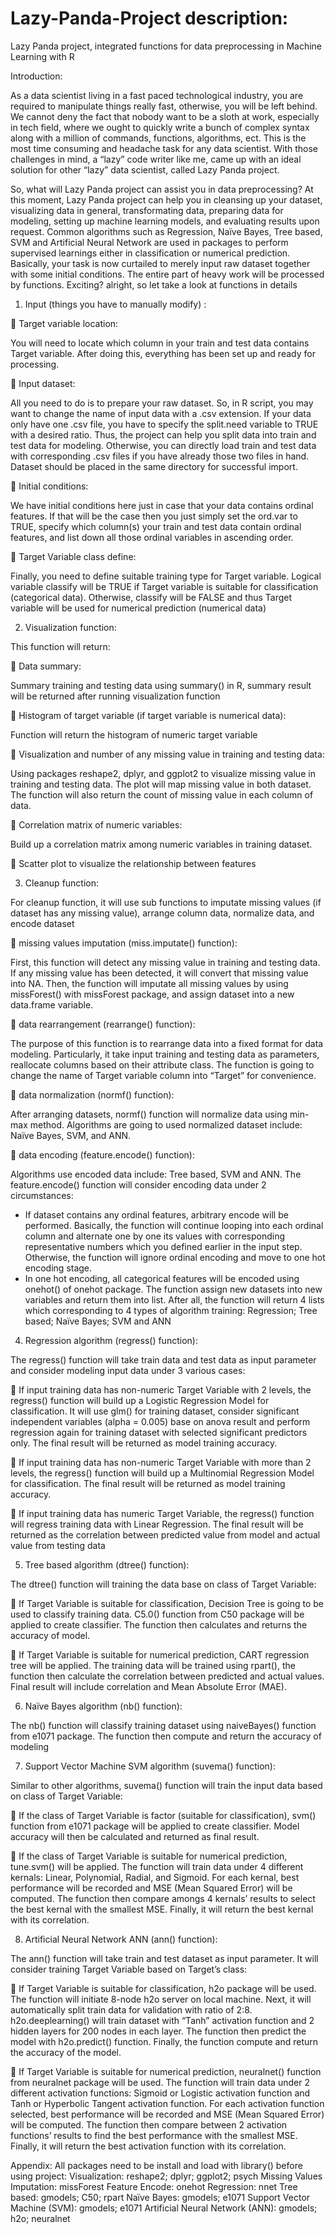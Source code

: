 # Lazy-Panda-Project description:

Lazy Panda project, 
integrated functions for data preprocessing 
in Machine Learning with R

Introduction:

As a data scientist living in a fast paced technological industry, you are required to manipulate things really fast, otherwise, you will be left behind. We cannot deny the fact that nobody want to be a sloth at work, especially in tech field, where we ought to quickly write a bunch of complex syntax along with a million of commands, functions, algorithms, ect. This is the most time consuming and headache task for any data scientist. With those challenges in mind, a “lazy” code writer like me, came up with an ideal solution for other “lazy” data scientist, called Lazy Panda project.

So, what will Lazy Panda project can assist you in data preprocessing? At this moment, Lazy Panda project can help you in cleansing up your dataset, visualizing data in general, transformating data, preparing data for modeling, setting up machine learning models, and evaluating results upon request. Common algorithms such as Regression, Naïve Bayes, Tree based, SVM and Artificial Neural Network are used in packages to perform supervised learnings either in classification or numerical prediction. Basically, your task is now curtailed to merely input raw dataset together with some initial conditions. The entire part of heavy work will be processed by functions.
 Exciting? alright, so let take a look at functions in details
 
1. Input (things you have to manually modify) :

	Target variable location:

You will need to locate which column in your train and test data contains Target variable. After doing this, everything has been set up and ready for processing.

	Input dataset:

All you need to do is to prepare your raw dataset. So, in R script, you may want to change the name of input data with a .csv extension. If your data only have one .csv file, you have to specify the split.need variable to TRUE with a desired ratio. Thus, the project can help  you split data into train and test data for modeling. Otherwise, you can directly load train and test data with corresponding .csv files if you have already those two files in hand. Dataset should be placed in the same directory for successful import.

	Initial conditions:

We have initial conditions here just in case that your data contains ordinal features. If that will be the case then you just simply set the ord.var to TRUE, specify which column(s) your train and test data contain ordinal features, and list down all those ordinal variables in ascending order.

	Target Variable class define:

Finally, you need to define suitable training type for Target variable. Logical variable classify will be TRUE if Target variable is suitable for classification (categorical data). Otherwise, classify will be FALSE and thus Target variable will be used for numerical prediction (numerical data)

2. Visualization function:

This function will return: 

	Data summary:

Summary training and testing data using summary() in R, summary result will be returned after running visualization function

	Histogram of target variable (if target variable is numerical data):

Function will return the histogram of numeric target variable 

	Visualization and number of any missing value in training and testing data:

Using packages reshape2, dplyr, and ggplot2 to visualize missing value in training and testing data. The plot will map missing value in both dataset. The function will also return the count of missing value in each column of data.

	Correlation matrix of numeric variables:

Build up a correlation matrix among numeric variables in training dataset.

	Scatter plot to visualize the relationship between features

3. Cleanup function:

For cleanup function, it will use sub functions to imputate missing values (if dataset has any missing value), arrange column data, normalize data, and encode dataset

	missing values imputation (miss.imputate() function):

First, this function will detect any missing value in training and testing data. If any missing value has been detected, it will convert that missing value into NA. 
Then, the function will imputate all missing values by using missForest() with missForest package, and assign dataset into a new data.frame variable.

	data rearrangement (rearrange() function):

The purpose of this function is to rearrange data into a fixed format for data modeling. Particularly, it take input training and testing data as parameters, reallocate columns based on their attribute class. The function is going to change the name of Target variable column into “Target” for convenience.

	data normalization (normf() function):

After arranging datasets, normf() function will normalize data using min-max method. Algorithms are going to used normalized dataset include: Naïve Bayes, SVM, and ANN.

	data encoding (feature.encode() function):

Algorithms use encoded data include: Tree based, SVM and ANN. The feature.encode() function will consider encoding data under 2 circumstances:
-	If dataset contains any ordinal features, arbitrary encode will be performed. Basically, the function will continue looping into each ordinal column and alternate one by one its values with corresponding representative numbers which you defined earlier in the input step. Otherwise, the function will ignore ordinal encoding and move to one hot encoding stage.
-	In one hot encoding, all categorical features will be encoded using onehot() of onehot package. The function assign new datasets into new variables and return them into list.
After all, the function will return 4 lists which corresponding to 4 types of algorithm training: Regression; Tree based; Naïve Bayes; SVM and ANN

4. Regression algorithm (regress() function):

The regress() function will take train data and test data as input parameter and consider modeling input data under 3 various cases:

	If input training data has non-numeric Target Variable with 2 levels, the regress() function will build up a Logistic Regression Model for classification. It will use glm() for training dataset, consider significant independent variables (alpha = 0.005) base on anova result and perform regression again for training dataset with selected significant predictors only. The final result will be returned as model training accuracy.

	If input training data has non-numeric Target Variable with more than 2 levels, the regress() function will build up a Multinomial Regression Model for classification. The final result will be returned as model training accuracy.

	If input training data has numeric Target Variable, the regress() function will regress training data with Linear Regression. The final result will be returned as the correlation between predicted value from model and actual value from testing data

5. Tree based algorithm (dtree() function):

The dtree() function will training the data base on class of Target Variable:

	If Target Variable is suitable for classification, Decision Tree is going to be used to classify training data. C5.0() function from C50 package will be applied to create classifier. The function then calculates and returns the accuracy of model.

	If Target Variable is suitable for numerical prediction, CART regression tree will be applied. The training data will be trained using rpart(), the function then calculate the correlation between predicted and actual values. Final result will include correlation and Mean Absolute Error (MAE).

6. Naïve Bayes algorithm (nb() function):

The nb() function will classify training dataset using naiveBayes() function from e1071 package. The function then compute and return the accuracy of modeling

7. Support Vector Machine SVM algorithm (suvema() function):

Similar to other algorithms, suvema() function will train the input data based on class of Target Variable:

	If the class of Target Variable is factor (suitable for classification), svm() function from e1071 package will be applied to create classifier. Model accuracy will then be calculated and returned as final result.

	If the class of Target Variable is suitable for numerical prediction, tune.svm() will be applied. The function will train data under 4 different kernals: Linear, Polynomial, Radial, and Sigmoid. For each kernal, best performance will be recorded and MSE (Mean Squared Error) will be computed. The function then compare amongs 4 kernals’ results to select the best kernal with the smallest MSE. Finally, it will return the best kernal with its correlation.

8. Artificial Neural Network ANN (ann() function):

The ann() function will take train and test dataset as input parameter. It will consider training Target Variable based on Target’s class:

	If Target Variable is suitable for classification, h2o package will be used. The function will initiate 8-node h2o server on local machine. Next, it will automatically split train data for validation with ratio of 2:8. h2o.deeplearning() will train dataset with “Tanh” activation function and 2 hidden layers for 200 nodes in each layer. The function then predict the model with h2o.predict() function. Finally, the function compute and return the accuracy of the model.

	If Target Variable is suitable for numerical prediction, neuralnet() function from neuralnet package will be used. The function will train data under 2 different activation functions: Sigmoid or Logistic activation function and Tanh or Hyperbolic Tangent activation function. For each activation function selected, best performance will be recorded and MSE (Mean Squared Error) will be computed. The function then compare between 2 activation functions’ results to find the best performance with the smallest MSE. Finally, it will return the best activation function with its correlation.





Appendix:
All packages need to be install and load with library() before using project:
Visualization: reshape2; dplyr; ggplot2; psych
Missing Values Imputation: missForest
Feature Encode: onehot
Regression: nnet
Tree based: gmodels; C50; rpart
Naïve Bayes: gmodels; e1071
Support Vector Machine (SVM): gmodels; e1071
Artificial Neural Network (ANN): gmodels; h2o; neuralnet


